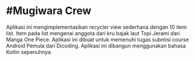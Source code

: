 #Mugiwara Crew
==
Aplikasi ini mengimplementasikan recycler view sederhana dengan 10 item list. Item pada list mengenai anggota dari kru bajak laut Topi Jerami dari Manga One Piece.
Aplikasi ini dibuat untuk memenuhi tugas submisi course Android Pemula dari Dicoding.
Aplikasi ini dibangun menggunakan bahasa Kotlin sepenuhnya.
